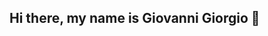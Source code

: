 ## Hi there, my name is Giovanni Giorgio 👋

<!--

[![Top Langs](https://github-readme-stats.vercel.app/api/top-langs/?username=KevinStrey&theme=radical)](https://github.com/KevinStrey/github-readme)
